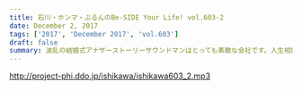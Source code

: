 ```yaml
---
title: 石川・ホンマ・ぶるんのBe-SIDE Your Life! vol.603-2
date: December 2, 2017
tags: ['2017', 'December 2017', 'vol.603']
draft: false
summary: 波乱の結婚式アナザーストーリーサウンドマンはとっても素敵な会社です。人生相談たっぷりお送りします！MIURA
---
```


http://project-phi.ddo.jp/ishikawa/ishikawa603_2.mp3